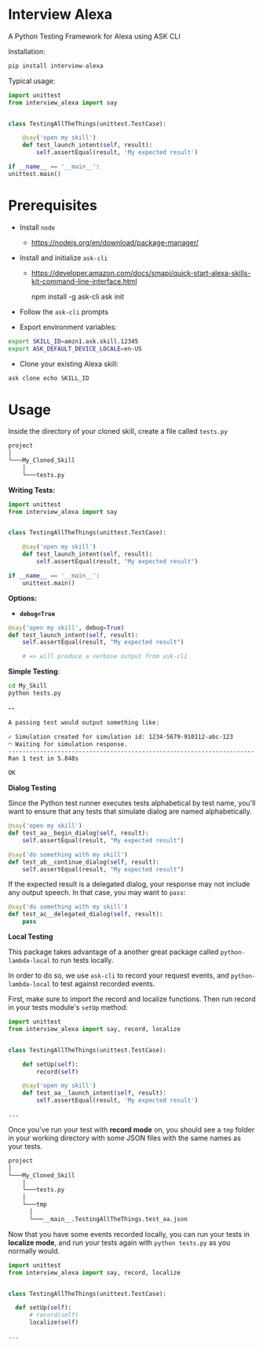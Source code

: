 Interview Alexa
===============

A Python Testing Framework for Alexa using ASK CLI

Installation:

```bash
pip install interview-alexa
```

Typical usage:

```python
import unittest
from interview_alexa import say


class TestingAllTheThings(unittest.TestCase):

    @say('open my skill')
    def test_launch_intent(self, result):
        self.assertEqual(result, 'My expected result')

if __name__ == '__main__':
unittest.main()
```

Prerequisites
=============

* Install ``node``
  * <https://nodejs.org/en/download/package-manager/>

* Install and initialize ``ask-cli``
	* <https://developer.amazon.com/docs/smapi/quick-start-alexa-skills-kit-command-line-interface.html>

    	npm install -g ask-cli
    	ask init

* Follow the ``ask-cli`` prompts

* Export environment variables:

```bash
export SKILL_ID=amzn1.ask.skill.12345
export ASK_DEFAULT_DEVICE_LOCALE=en-US
```

* Clone your existing Alexa skill:

```bash
ask clone echo SKILL_ID
```


Usage
=====

Inside the directory of your cloned skill, create a file called ``tests.py``

```bash
project
│
└───My_Cloned_Skill
	│
	└───tests.py
```

**Writing Tests:**

```python
import unittest
from interview_alexa import say


class TestingAllTheThings(unittest.TestCase):

    @say('open my skill')
    def test_launch_intent(self, result):
        self.assertEqual(result, "My expected result")

if __name__ == '__main__':
    unittest.main()
```

**Options:**

- **`debug=True`**

```python
@say('open my skill', debug=True)
def test_launch_intent(self, result):
    self.assertEqual(result, "My expected result")

    # => will produce a verbose output from ask-cli
```

**Simple Testing**:

```bash
cd My_Skill
python tests.py
```

--
```bash
A passing test would output something like:

✓ Simulation created for simulation id: 1234-5679-910112-abc-123
◠ Waiting for simulation response.
----------------------------------------------------------------------
Ran 1 test in 5.848s

OK
```

**Dialog Testing**

Since the Python test runner executes tests alphabetical by test name, you'll want to ensure that any tests that simulate dialog are named alphabetically.

```python
@say('open my skill')
def test_aa__begin_dialog(self, result):
    self.assertEqual(result, "My expected result")

@say('do something with my skill')
def test_ab__continue_dialog(self, result):
    self.assertEqual(result, "My expected result")
```

If the expected result is a delegated dialog, your response may not include any output speech. In that case, you may want to ``pass``:

```python
@say('do something with my skill')
def test_ac__delegated_dialog(self, result):
    pass
```

**Local Testing**

This package takes advantage of a another great package called ``python-lambda-local`` to run tests locally.

In order to do so, we use ``ask-cli`` to record your request events, and ``python-lambda-local`` to test against recorded events.

First, make sure to import the record and localize functions. Then run record in your tests module's ``setUp`` method:

```python
import unittest
from interview_alexa import say, record, localize


class TestingAllTheThings(unittest.TestCase):

    def setUp(self):
        record(self)

    @say('open my skill')
    def test_aa__launch_intent(self, result):
        self.assertEqual(result, 'My expected result')

...
```

Once you've run your test with **record mode** on, you should see a ``tmp`` folder in your working directory with some JSON files with the same names as your tests.

```bash
project
│
└───My_Cloned_Skill
	│
	└───tests.py
	│
	└───tmp
	  │
	  └───__main__.TestingAllTheThings.test_aa.json
```

Now that you have some events recorded locally, you can run your tests in **localize mode**, and run your tests again with ``python tests.py`` as you normally would.

```python
import unittest
from interview_alexa import say, record, localize


class TestingAllTheThings(unittest.TestCase):

  def setUp(self):
      # record(self)
      localize(self)

...
```
